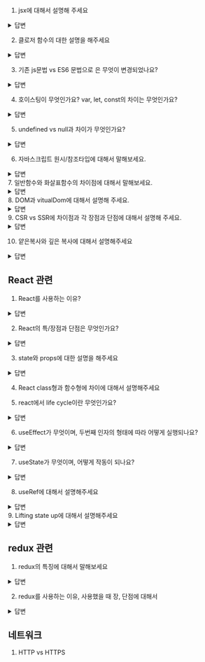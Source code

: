 1. jsx에 대해서 설명해 주세요

<Details>
  <Summary>답변</Summary>
  JSX는 javascript와 XML 합쳐서 탄생한 기존 자바스크립트의 확장문법입니다. 자바스크립트 안에서 html문법을 사용해서
  view를 구성할 수 있게 도와주는 자바스크립트 문법입니다. 즉, html문법을 javascript코드 내부에 쓴 것을 말합니다.
  대표적으로는 React에서 사용되는 문법입니다.
</Details>

2. 클로저 함수의 대한 설명을 해주세요

<Details>
  <Summary>답변</Summary>
  외부함수에 접근할 수 있는 내부 함수 혹은 이러한 원리를 일컫는 용어를 말합니다. 즉, 함수를 반환하는 함수를 정의한 후, 반환된 함수는 
  정의된 함수의 내부함수가 됩니다. 그리고 내부함수는 정의된 함수의 내부에서 선언된 변수를 사용할 수 있습니다. 클로저 함수에서 내부함수는 자신이 생성될 때의 환경 즉 외부함수환경을 기억하여 외부함수의 지역변수에 접근 할 수 있습니다. 이말은 즉, 전역변수를 사용하여 함수를 호출하는 경우 변수가 누군가에 의해 언제든지 변경될 수 있으므로 원하는 값이 아닌 다른 값을 반환한다던지, 오류를 될 수 있는 상황을 만드는데,
  이때 해결 방안으로 클로저를 이용하면 외부함수의 지역변수를 사용하여 외부로부터 변수의 값이 변경되는 것을 방지하고 불변성을 유지하며 유용하게 쓰이게 됩니다.
  </Details>
  
3. 기존 js문법 vs ES6 문법으로 은 무엇이 변경되었나요?
<Details>
  <Summary>답변</Summary>
  첫번째로 템플릿 리터럴이 추가되었습니다. 

문자와 데이터를 섞어서 사용시 따옴표와 + 를 사용했던 기존방식에서 백틱과 달러표시로 간결하게 사용가능합니다.

두번째로 구조분해 할당입니다.

배열이나 객체의 속성 혹은 값을 해체해서 그 값을 변수에 각각 담아 사용하는것을 말합니다. 

기존에는 각각의 값을 전부 꺼내써야하는 번거로움과 코드를 더 조잡하게 보이게하는 단점이 있었습니다.

비구조화 할당은  할당하려는 변수명과 구조화된 데이터의 속성명이 같으면 기존의 배열값을 변수에 한꺼번에 할당 가능하고 스프레드 연산자 사용시 값 자체를 복사하고 분리하여 원하는 값만 선택할 수 있습니다.

세번째로 화살표 함수의 추가입니다.

화살표함수는 매개변수가 한개일때 소괄호가 생략 가능하여 간결한 함수식일 때 한줄표현도 가능하고

이때 중괄호와 리턴도 생략이 가능합니다.

익명함수로만 사용할 수 있기 때문에 함수표현식을 사용합니다.(호이스팅불가) /여기까지-용준

map 과 같은 콜백함수로 표현 가능하고

일반함수와의 가장 큰 차이점은 this 바인딩 객체결정방식에 있습니다. ⇒ 일반함수 vs 화살표함수 질문으로 이어짐.

옵셔널 체이닝(optional chaining) `?.`을 사용하면 프로퍼티가 없는 중첩 객체를 에러 없이 안전하게 접근할 수 있습니다.

-세경

첫번째는 let, const 변수입니다. 할당된 값을 변경 불가능하게 하는 변수키워드등장하였다.

두번째는 화살표함수입니다.

화살표함수는 매개변수가 한개일때 소괄호가 생략 가능하여 간결한 함수식일 때 한줄표현도 가능하고

이때 중괄호와 리턴도 생략이 가능합니다.

세번째는 템플릿 문자열의 등장입니다. 문자열을 연결하기 위해 더하기연산자를 사용할 필요 없이 백틱을 사용하여 문자열 내에서 변수를 사용할 수 있게 되었다.

네번째는 구조분해할당문법입니다. 배열이나 객체의 속성 혹은 값을 해체해서 그 값을 변수에 각각 담아 사용하는것을 말합니다. 

네번째는 기본 매개변수입니다. 기본 매개 변수를 사용하면 정의되지 않은 매개 변수가 반환되지 않고 매개 변수 할당을 잊어버렸을 때 해당 값이 사용됩니다, 즉 매개변수할당을 잊어버릴 경우를 대비해 할당된 값이 없을 경우 처음에 설정해 놓은 값으로 사용하여 오류를 미리 처리할 수 있게 되었습니다.

다섯번째는 Promises입니다. 비동기 코드를 쓰는 방법으로 등장하게 되었습니다.

여섯번째는 import and export입니다. 모듈을 가져올 때는 Import사용하며 내보낼 때는 export를 사용하는 문법입니다.
</Details>

4. 호이스팅이 무엇인가요? var, let, const의 차이는 무엇인가요?

<Details>
  <Summary>답변</Summary>
  
</Details>

5. undefined vs null과 차이가 무엇인가요?
<Details>
  <Summary>답변</Summary>
  먼저 변수 선언방식에 대해서 간단하게 말씀드리자면, 변수를 선언할 때 메모리에 변수공간을 생성하게 됩니다. 그 공간에 어떤 데이터가 할당되기 전까지 자바스크립트 엔진에 의해 undefined라는 값을 기본으로 갖고 있습니다. 즉 undefined는 변수를 선언하고 값을 할당하지 않은 상태를 말하는데, null은 변수를 선언하고 빈 값을 할당한 상태를 말합니다. 의도적으로 변수 공간이 비어있음을 명시할때 null을 사용해 줍니다. 따라서 typeof를 통해 자료형을 확인해보면 null은 object로 undefined는 undefined가 출력되는 것으로 확인할 수 있습니다.
</Details>

6. 자바스크립트 원시/참조타입에 대해서 말해보세요.
<Details>
  <Summary>답변</Summary>
  자바스크립트에는 원시타입과 참조타입이 있습니다. 원시타입은 하나의 정보, 하나의 데이터를 담고있는 자료형을 말합니다. 값 자체에 대한 변경은 불가능하지만, 변수에 다른 데이터를 할당할 수 있는 특징이 있습니다. 원시타입에는 boolean, number, string, undefined등등 같은 타입이 있습니다. 
  참조타입은 하나의 데이터가 아닌 여러 데이터가 담고있는 자료형을 말합니다. 값을 주소에 저장하고 출력시 메모리 주소와 일치하는 값을 출력합니다. 참조타입에는 배열, 객체, 함수등이 있습니다.
</Details>
7. 일반함수와 화살표함수의 차이점에 대해서 말해보세요.
<Details>
  <Summary>답변</Summary>
  가장 큰 차이점은 this 바인딩이 있습니다. 
</Details>
8. DOM과 vitualDom에 대해서 설명해 주세요.
<Details>
  <Summary>답변</Summary>
  DOM 웹페이지를 구성하는 요소를 구조화해서 나타낸 객체입니다 .
즉 HTML문서를 객체기반표현방식으로 표현한 것을 말합니다. 
DOM이 브라우저에 렌더링되는 과정은 HTML을 파싱하여 DOM 객체를 생성하고, CSS를 파싱하여 스타일 규칙을 만듭니다. 이 두개를 합쳐서 실제로 웹 브라우저에 보여져야할 요소를 표현한 "렌더 트리" 라는 것을 만듭니다. 이 렌더 트리를 기준으로 레이아웃을 배치하고 색을 칠하는 등의 작업을 통해 DOM이 브라우저에 렌더링됩니다. 이 과정이 DOM의 조작에 의해 반복적으로 실행됩니다. 그 만큼 브라우저가 렌더링을 자주하게 됩니다. 이렇게 여러번 렌더링이 되면서 비효율적인 작업을 하게됩니다. 이를 해결하기 위해 virtualDOM을 사용하게 되었습니다. 
vitualDOM은 **DOM을 추상화한 가상의 객체를 메모리에 만들어 놓은 것** 이며 변경사항을 DOM에 직접 수정하는게 아니라 중간 단계로 vitual DOM을 수정하고 virtual DOM을 통해서 DOM을 수정하는 이런 일렬에 과정이 나타며 vituralDOM은 DOM에 대해 비교하여 변경사항에 대해서만 DOM에 반영하는 것을 말합니다. 변경사항이 있는 부분만 변경 됩니다.
이로 인해 더 반응성이 빠른 웹을 구현할 수 있습니다.
  
  
 vitual Dom은 dom차원에서의 더블 버퍼링이랑 다름 없는데 변화가 일어나면 dom tree에 적용시킨 후 dom tree가 렌더링전에 모든 변화를 하나 모아놓고 한번에 렌더링하는 개념이다. 즉 메모리를 생성해 dom의 변화를 객체에 저장해놓은 후 dom에 대해 비교하여 변경사항을 반영해서 한번 렌더링하는 것을 말한다. 더 반응성이 빠른 웹을 구현할 수 있다.
</Details>
9. CSR vs SSR에 차이점과 각 장점과 단점에 대해서 설명해 주세요.
<Details>
  <Summary>답변</Summary>
  SSR 은 mpa가 체택한 렌더링 방식으로 서버사이드 렌더링의 약자입니다. 서버로부터 완전히 만들어진 html파일을 받아와 페이지 전체를 렌더링하는 방식입니다.  즉 웹서버에서 html, css, javascript파일을 미리 한번 실행시킨 후 브라우저에게 건네주는 방식 그렇게 되면 api통신을 웹서버에서 미리 진행해서 데이터를 적용해 최종적으로 결과가 적용된 파일을 받게 되어 브라우저는 더빠르게 화면을 볼 수 있다는 첫 로딩이 빠르다는 장점이 있습니다. 하지만 단점으로는  사용자 경험이 안좋은데요. time to view, time to interact 에 시간 간격의 차이가 있어 초기에 사용자가 버튼 클릭하더라도 반응하지 않을 수 있습니다. 또 그리고 서버로부터 모든 페이지를 받아오기 때문에 필요없는 부분까지 렌더링하게되어 웹서버가 그만큼 일을 더 하게 된다.

CSR은 spa가 체택한 렌더링 방식으로 클라이언트 사이드 렌더링의 약자입니다. 브라우저 측에서 html, css, javascript파일을 처음부터 실행시키는 방식으로 전부 브라우저에서 렌더링하게 된다. 즉, 웹서버에서 javascript파일을 실행 후 api로부터 받아온 데이터를 뿌려준 후 유저에게 데이터를 보여주는 것을 말합니다. 사용자의 요청에 따라 필요한 부분만 응답받아 렌더링 하는 방식으로 csr은 필요한 부분만 받아오기 때문에 서버부하를 줄일 수 있고, 하지만, ssr보다 초기로딩이 느리다는 단점이 있습니다.
</Details>

10. 얕은복사와 깊은 복사에 대해서 설명해주세요
<Details>
  <Summary>답변</Summary>
  
</Details>

## React 관련
1. React를 사용하는 이유?
<Details>
  <Summary>답변</Summary>
  리액트는 single page application에서 사용자 인터페이스를 구성하는데 사용되는 오픈 소스 프론트엔드 자바스크립트 라이브러리입니다.
  singlepage application이란 처음 html페이지를 하나 불러온 다음, 이후 페이지들을 자바스크립트로 로드하는 특징이 있는 것을 말합니다. singlepage application을 사용하는 이유는 기존에는 화면 접환이 일어날때 마다 html을 계속 서버에 요청하기 때문에 사용자의 상태를 유지하기 힘들었습니다. 하지만 singlepage application에서는 사용자의 상태를 유지하기 쉽습니다. 바뀌지 않은 부분까지 새로 불러오기 때문에 불필요한 로딩이 있어 비효율적이었던 방식에서 바뀐부분만 새로 불러오는 효율적인 방식으로 프로그램을 만들 수 있기에 react를 사용하는 이유입니다.
</Details>

2. React의 특/장점과 단점은 무엇인가요?
<Details>
  <Summary>답변</Summary>
  특징으로는 선언형 프로그래밍과 컴포넌트 기반 개발을 볼 수 있습니다. 한 페이지를 보여쥐 위해 html, css, js파일 나눠어서 적어야하 했지만 react에서는 하나의 파일에 명시적으로 작성할 수 있게 JSX문법을 활용한 선언형 프로그램밍을 할 수 있다는 특징이 있습니다.
  또한 기능별로 구현한 여러 종류의 코드를 묶어둔 컴포넌트를 기반으로 개발하는 특징이 있습니다. 컴포넌트 기반으로 코드를 짰을 때 기능별로 컴포넌트를 분리하고 분리하므로써 서로 독립적이며 재사용이 용이하게 만들 수 있습니다. 또한 어떤 기능이 작동하지 않을 때 해당기능을 하는 컴포넌트로 가서 에러를 찾을 수 있어서 유지 보수가 편합니다.
  
 단점으로는 리액트는 보여지는 부분에만 관여하기 때문에 데이터모델링, routing, ajax등등 기능을 제공하지 않습니다. view외의 기능들은 직접구현하거나 라이브러리를 사용하여 구현해야하기 때문에 javascript을 잘알고 사용해야하는 부분이 있습니다.
</Details>

3. state와 props에 대한 설명을 해주세요
<Details>
  <Summary>답변</Summary>
  먼저 props는 상위 컴포넌트가 하위 컴포넌트에게 내려주는 데이터를 말합니다. props는 객체이며, 읽기전용입니다. 하위컴포넌트는 props를 변경할 수 없고 사용만 할 수 있으며, 이점이 변경되지 말아야 할 데이터를 효율적으로 관리할 수 있게 해줍니다.
  
  state는 컴포넌트가 독립적으로 갖은 상태를 말합니다. 컴포넌트 안에서만 제어되고 보관, 관리되는데, state는 class component만 가질 수 있습니다. 또한 state를 직접 변경할 수 없고, react component의 내장메소드인 setState()를 사용해 변경해야만 합니다.
  
</Details>

4. React class형과 함수형에 차이에 대해서 설명해주세요


5. react에서 life cycle이란 무엇인가요?
<Details>
  <Summary>답변</Summary>
  Life Cycle은 "컴포넌트가 생성, 업데이트, 삭제 될 때 일어나는 일련의 과정"들이고, 각 단계의 전, 후로 미리 지정되어 있는 특정 생명주기 메소드들이 실행됩니다.
  클래스 기반 컴포넌트는 그들이 mount(DOM에 렌더링)되었을 때, unmount될 때 등과 같이 그들의 생명주기 중 특정한 시점에 호출되는 특별한 메소드를 선언할 수 있습니다. 이는 예를 들면 컴포넌트가 필요로 하는 것을 셋팅 및 해제하거나, 타이머를 설정하거나 브라우저 이벤트에 바인딩하는 데 유용합니다.

아래의 생명주기 메소드들은 컴포넌트를 불러오기 위해 사용할 수 있습니다.

- componentWillMount: 컴포넌트가 생성된 후 DOM에 렌더링되기 전에 호출됩니다.
- componentDidMount: 처음으로 렌더링이 끝나고 컴포넌트의 DOM 엘리먼트가 사용 가능할 때 호출됩니다.
- componentWillReceiveProps: props가 업데이트 될 때 호출됩니다.
- shouldComponentUpdate: 새로운 props를 받았을 때 호출되며, 성능 최적화를 위해 리랜더링을 막을 수 있습니다.
- componentWillUpdate: 새로운 props를 받았고 shouldComponentUpdate가 true를 리턴할 때 호출됩니다.
- componentDidUpdate: 컴포넌트가 업데이트된 후에 호출됩니다.
- componentWillUnmount: 컴포넌트가 DOM에서 제거되기 전에 호출되어 이벤트리스너 등을 정리할 수 있게 해줍니다.
</Details>

6. useEffect가 무엇이며, 두번째 인자의 형태에 따라 어떻게 실행되나요?
<Details>
  <Summary>답변</Summary>
  
</Details>

7. useState가 무엇이며, 어떻게 작동이 되나요?
<Details>
  <Summary>답변</Summary>
  동적으로 바뀌는 값을 관리 할때 사용하는데, 상태 유지값과 그 값을 갱신하는 함수를 반환하는 react hook입니다.
  최초로 렌더링을 하는 동안, 반환된 state는 첫번째인자는 initialState의 값과 같으며, 상태를 변경 시에는 두번째인자에 있는 함수를 이용하여 상태를변경시킵니다.
</Details>

8. useRef에 대해서 설명해주세요
<Details>
  <Summary>답변</Summary>
DOM을 선택하여 컴포넌트 안에서 조회, 수정할 수 있는 변수 관리하는 react hook입니다. 
JavaScript 를 사용 할 때에는, 우리가 특정 DOM 을 선택해야 하는 상황에 getElementById, querySelector 같은 DOM Selector 함수를 사용해서 DOM 을 선택합니다.
리액트를 사용하는 프로젝트에서도 가끔씩 DOM 을 직접 선택해야 하는 상황이 발생 할 때도 있습니다. 예를 들어서 특정 엘리먼트의 크기를 가져와야 한다던지, 스크롤바 위치를 가져오거나 설정해야된다던지, 또는 포커스를 설정해줘야된다던지 등 정말 다양한 상황
useRef() 를 사용하여 Ref 객체를 만들고, 이 객체를 우리가 선택하고 싶은 DOM 에 ref 값으로 설정해주어야 합니다. 그러면, Ref 객체의 .current 값은 우리가 원하는 DOM 을 가르키게 됩니다.
</Details>
9. Lifting state up에 대해서 설명해주세요
<Details>
  <Summary>답변</Summary>
  react는 단방향 데이터 플로우를 가지고 있으며 이말은 즉, 부모만 자식에게 데이터를 줄 수 있다는 말입니다. 하지만 자식이 부모의 상태를 변경해야 할 경우를 우리는 Lifting state up이라는 것을 이용합니다. 상위 컴포넌트에서 state을 변경시키는 함수를 만들어 자식컴포넌트에 props로 넘깁니다. 그리고 그 자식컴포넌트에서 함수를 받아 함수를 실행하게 되면 부모의 상태가 변경됩니다. 이를 lifting state up이라고 말합니다.
</Details>

## redux 관련
1. redux의 특징에 대해서 말해보세요
<Details>
  <Summary>답변</Summary>
  첫번째 특징은 store는 오직 하나만 존재한다입니다. 애플리케이션의 모든 상태는 하나의 스토어 안에 하나의 객체 트리 구조로 저장됩니다.
  두번째 특징은 store의 state는 읽기전용이며, 오직 action객체를 통해서만 변경할 수 있습니다. action은 type과 데이터를 담고있는 객체로 이루어져있으며 상태를 변화시키는 유일한 방법은 무슨 일이 벌어지는 지를 묘사하는 액션 객체를 전달하는 방법으로 상태를 변화시킵니다.
  세번째 특징은 reducer은 순수함수라는 특징입니다. reduce는 action과 이전 state를 입력으로 받아서 새로운 state를 리턴하는 함수입니다. 순수함수로 상태를 업데이트해야하며 다른 외부요인으로 상태값이 변경되어서는 안되는 특징을 가지고 있습니다.
</Details>

2. redux를 사용하는 이유, 사용했을 때 장, 단점에 대해서
<Details>
  <Summary>답변</Summary>
  사용하는 이유는 애플리케이션의 여러 곳에서 공유되는 데이터를 상태관리하기에 용이하며, 다른페이지를 갔다가 돌아왔을때 그 상태를 유지할 필요가 있는 데이터가 있을때 redux를 사용하면 상태를 유지하며 사용가능하게 합니다. 즉, 어떠한 데이터를 애플리케이션 전역으로 사용할 때 사용하기 좋습니다. 
 리덕스의 장점은 상태를 예측가능하게 만든다이며 유지보수에 용이하다, 디버깅에 유리하다 입니다.
  복잡한 상태관리와 어떤 액션에 의해 상태가 변했는지 명시적으로 표현되어 있어 유지보수가 용이하고, 상태를 예측가능하게 만들어줍니다. 
  또한 순수함수를 사용하여 다른 외부요인에 의해서 변경되지 않아 이또한 상태를 예측가능하게 만들어 줍니다.
  단점으로는 코드량이 많아집니다. 아주 작은 기능이라도 redux로 구현되면 몇개의 파일들을 필수로 만들어야하고, 다른 액션을 취할 때마다 새로운 액션을 만들어줘야 합니다.
</Details>


## 네트워크
1. HTTP vs HTTPS
